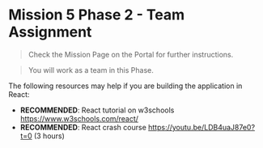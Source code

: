 # Mission 5 Phase 2 - Team Assignment

> Check the Mission Page on the Portal for further instructions.

> You will work as a team in this Phase.

The following resources may help if you are building the application in React:

- **RECOMMENDED**: React tutorial on w3schools https://www.w3schools.com/react/
- **RECOMMENDED**: React crash course https://youtu.be/LDB4uaJ87e0?t=0  (3 hours)

